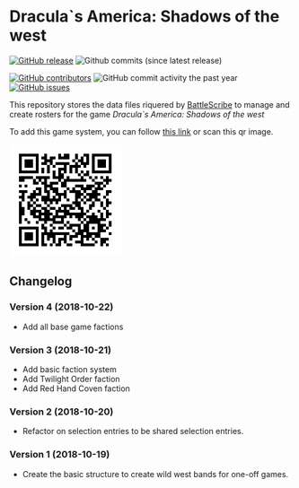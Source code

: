 # Dracula`s America: Shadows of the west

[![GitHub release](https://img.shields.io/github/release/cavefish/bsdata_draculas_america.svg?style=flat-square)](https://github.com/cavefish/bsdata_draculas_america/releases/latest)
![Github commits (since latest release)](https://img.shields.io/github/commits-since/cavefish/bsdata_draculas_america/latest.svg?style=flat-square)

[![GitHub contributors](https://img.shields.io/github/contributors/cavefish/bsdata_draculas_america.svg?style=flat-square)](https://github.com/cavefish/bsdata_draculas_america/graphs/contributors)
![GitHub commit activity the past year](https://img.shields.io/github/commit-activity/y/cavefish/bsdata_draculas_america.svg?style=flat-square)
[![GitHub issues](https://img.shields.io/github/issues/cavefish/bsdata_draculas_america.svg?style=flat-square)](https://github.com/cavefish/bsdata_draculas_america/issues)

This repository stores the data files riquered by [BattleScribe](https://www.battlescribe.net/) to manage and create rosters for the game _Dracula`s America: Shadows of the west_


To add this game system, you can follow
 [this link](https://github.com/cavefish/bsdata_draculas_america/raw/master/index.bsi)
 or scan this qr image.

![](qr.png)



## Changelog
### Version 4 (2018-10-22)
- Add all base game factions

### Version 3 (2018-10-21)
- Add basic faction system
- Add Twilight Order faction
- Add Red Hand Coven faction

### Version 2 (2018-10-20)
- Refactor on selection entries to be shared selection entries.

### Version 1 (2018-10-19)
- Create the basic structure to create wild west bands for one-off games.
